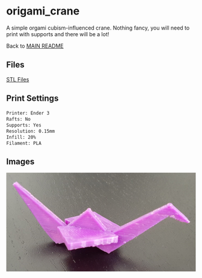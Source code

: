 # origami_crane
A simple orgami cubism-influenced crane. Nothing fancy, you will need to print with supports and there will be a lot!

Back to [MAIN README](../README.md)

## Files
[STL Files](stl/)

## Print Settings
```
Printer: Ender 3
Rafts: No
Supports: Yes
Resolution: 0.15mm
Infill: 20%
Filament: PLA
```

## Images
![origami_crane](img/origami_crane.jpeg)
